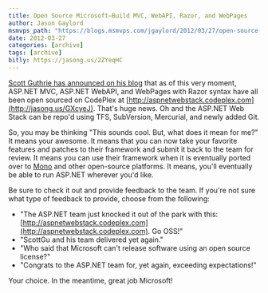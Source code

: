 ```yaml
---
title: Open Source Microsoft–Build MVC, WebAPI, Razor, and WebPages
author: Jason Gaylord
msmvps_path: "https://blogs.msmvps.com/jgaylord/2012/03/27/open-source-microsoft-build-mvc-webapi-razor-and-webpages/"
date: 2012-03-27
categories: [archive]
tags: [archive]
bitly: https://jasong.us/2ZYeqHC
---
```


[Scott Guthrie has announced on his blog](http://jasong.us/GYXxN9) that as of this very moment, ASP.NET MVC, ASP.NET WebAPI, and WebPages with Razor syntax have all been open sourced on CodePlex at [http://aspnetwebstack.codeplex.com](http://jasong.us/GXcyeJ). That's huge news. Oh and the ASP.NET Web Stack can be repo'd using TFS, SubVersion, Mercurial, and newly added Git.

So, you may be thinking "This sounds cool. But, what does it mean for me?" It means your awesome. It means that you can now take your favorite features and patches to their framework and submit it back to the team for review. It means you can use their framework when it is eventually ported over to [](http://www.mono-project.com)[Mono](http://jasong.us/GXczzu) and other open-source platforms. It means, you'll eventually be able to run ASP.NET wherever you'd like.

Be sure to check it out and provide feedback to the team. If you're not sure what type of feedback to provide, choose from the following:

-   "The ASP.NET team just knocked it out of the park with this: [http://aspnetwebstack.codeplex.com](http://aspnetwebstack.codeplex.com). Go OSS!"
-   "ScottGu and his team delivered yet again."
-   "Who said that Microsoft can't release software using an open source license?"
-   "Congrats to the ASP.NET team for, yet again, exceeding expectations!"

Your choice. In the meantime, great job Microsoft!